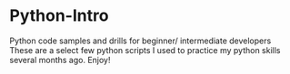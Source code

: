 # Python-Intro
Python code samples and drills for beginner/ intermediate developers
These are a select few python scripts I used to practice my python skills several months ago.
Enjoy!
